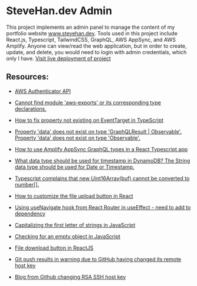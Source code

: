 # SteveHan.dev Admin

This project implements an admin panel to manage the content of my portfolio website www.stevehan.dev.  Tools used in this project include React.js, Typescript, TailwindCSS, GraphQL, AWS AppSync, and AWS Amplify.  Anyone can view/read the web application, but in order to create, update, and delete, you would need to login with admin credentials, which only I have.  [Visit live deployment of project](https://dev.d28cbri168nrvc.amplifyapp.com)

## Resources:

* [AWS Authenticator API](https://docs.amplify.aws/lib/auth/getting-started/q/platform/js/)

* [Cannot find module 'aws-exports' or its corresponding type declarations.](https://docs.amplify.aws/start/getting-started/setup/q/integration/angular/#install-amplify-libraries)

* [How to fix property not existing on EventTarget in TypeScript](https://freshman.tech/snippets/typescript/fix-value-not-exist-eventtarget/)

* [Property 'data' does not exist on type 'GraphQLResult<any> | Observable<object>'.  Property 'data' does not exist on type 'Observable<object>'.](https://github.com/aws-amplify/amplify-js/issues/4257)

* [How to use Amplify AppSync GraphQL types in a React Typescript app](https://dev.to/applification/how-to-use-amplify-appsync-graphql-types-in-a-react-typescript-app-of)

* [What data type should be used for timestamp in DynamoDB?](https://stackoverflow.com/questions/40561484/what-data-type-should-be-used-for-timestamp-in-dynamodb) The String data type should be used for Date or Timestamp.

* [Typescript complains that new Uint16Array(buf) cannot be converted to number\[\].](https://gist.github.com/skratchdot/e095036fad80597f1c1a)

* [How to customize the file upload button in React](https://medium.com/web-dev-survey-from-kyoto/how-to-customize-the-file-upload-button-in-react-b3866a5973d8)

* [Using useNavigate hook from React Router in useEffect](https://stackoverflow.com/questions/73721043/react-router-usenavigate-with-a-useeffect-hook-proper-way-to-use) - need to add to dependency

* [Capitalizing the first letter of strings in JavaScript](https://flexiple.com/javascript/javascript-capitalize-first-letter/)

* [Checking for an empty object in JavaScript](https://stackoverflow.com/questions/679915/how-do-i-test-for-an-empty-javascript-object)

* [File download button in ReactJS](https://stackoverflow.com/questions/55313748/download-file-by-clicking-a-button-in-reactjs)

* [Git push results in warning due to GitHub having changed its remote host key](https://github.com/orgs/community/discussions/50878)

* [Blog from Github changing RSA SSH host key](https://github.blog/2023-03-23-we-updated-our-rsa-ssh-host-key/)

